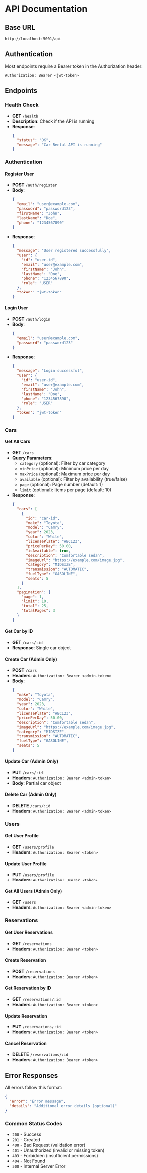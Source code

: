 # API Documentation

## Base URL
```
http://localhost:5001/api
```

## Authentication
Most endpoints require a Bearer token in the Authorization header:
```
Authorization: Bearer <jwt-token>
```

## Endpoints

### Health Check
- **GET** `/health`
- **Description**: Check if the API is running
- **Response**: 
  ```json
  {
    "status": "OK",
    "message": "Car Rental API is running"
  }
  ```

### Authentication

#### Register User
- **POST** `/auth/register`
- **Body**:
  ```json
  {
    "email": "user@example.com",
    "password": "password123",
    "firstName": "John",
    "lastName": "Doe",
    "phone": "1234567890"
  }
  ```
- **Response**:
  ```json
  {
    "message": "User registered successfully",
    "user": {
      "id": "user-id",
      "email": "user@example.com",
      "firstName": "John",
      "lastName": "Doe",
      "phone": "1234567890",
      "role": "USER"
    },
    "token": "jwt-token"
  }
  ```

#### Login User
- **POST** `/auth/login`
- **Body**:
  ```json
  {
    "email": "user@example.com",
    "password": "password123"
  }
  ```
- **Response**:
  ```json
  {
    "message": "Login successful",
    "user": {
      "id": "user-id",
      "email": "user@example.com",
      "firstName": "John",
      "lastName": "Doe",
      "phone": "1234567890",
      "role": "USER"
    },
    "token": "jwt-token"
  }
  ```

### Cars

#### Get All Cars
- **GET** `/cars`
- **Query Parameters**:
  - `category` (optional): Filter by car category
  - `minPrice` (optional): Minimum price per day
  - `maxPrice` (optional): Maximum price per day
  - `available` (optional): Filter by availability (true/false)
  - `page` (optional): Page number (default: 1)
  - `limit` (optional): Items per page (default: 10)
- **Response**:
  ```json
  {
    "cars": [
      {
        "id": "car-id",
        "make": "Toyota",
        "model": "Camry",
        "year": 2023,
        "color": "White",
        "licensePlate": "ABC123",
        "pricePerDay": 50.00,
        "isAvailable": true,
        "description": "Comfortable sedan",
        "imageUrl": "https://example.com/image.jpg",
        "category": "MIDSIZE",
        "transmission": "AUTOMATIC",
        "fuelType": "GASOLINE",
        "seats": 5
      }
    ],
    "pagination": {
      "page": 1,
      "limit": 10,
      "total": 25,
      "totalPages": 3
    }
  }
  ```

#### Get Car by ID
- **GET** `/cars/:id`
- **Response**: Single car object

#### Create Car (Admin Only)
- **POST** `/cars`
- **Headers**: `Authorization: Bearer <admin-token>`
- **Body**:
  ```json
  {
    "make": "Toyota",
    "model": "Camry",
    "year": 2023,
    "color": "White",
    "licensePlate": "ABC123",
    "pricePerDay": 50.00,
    "description": "Comfortable sedan",
    "imageUrl": "https://example.com/image.jpg",
    "category": "MIDSIZE",
    "transmission": "AUTOMATIC",
    "fuelType": "GASOLINE",
    "seats": 5
  }
  ```

#### Update Car (Admin Only)
- **PUT** `/cars/:id`
- **Headers**: `Authorization: Bearer <admin-token>`
- **Body**: Partial car object

#### Delete Car (Admin Only)
- **DELETE** `/cars/:id`
- **Headers**: `Authorization: Bearer <admin-token>`

### Users

#### Get User Profile
- **GET** `/users/profile`
- **Headers**: `Authorization: Bearer <token>`

#### Update User Profile
- **PUT** `/users/profile`
- **Headers**: `Authorization: Bearer <token>`

#### Get All Users (Admin Only)
- **GET** `/users`
- **Headers**: `Authorization: Bearer <admin-token>`

### Reservations

#### Get User Reservations
- **GET** `/reservations`
- **Headers**: `Authorization: Bearer <token>`

#### Create Reservation
- **POST** `/reservations`
- **Headers**: `Authorization: Bearer <token>`

#### Get Reservation by ID
- **GET** `/reservations/:id`
- **Headers**: `Authorization: Bearer <token>`

#### Update Reservation
- **PUT** `/reservations/:id`
- **Headers**: `Authorization: Bearer <token>`

#### Cancel Reservation
- **DELETE** `/reservations/:id`
- **Headers**: `Authorization: Bearer <token>`

## Error Responses

All errors follow this format:
```json
{
  "error": "Error message",
  "details": "Additional error details (optional)"
}
```

### Common Status Codes
- `200` - Success
- `201` - Created
- `400` - Bad Request (validation error)
- `401` - Unauthorized (invalid or missing token)
- `403` - Forbidden (insufficient permissions)
- `404` - Not Found
- `500` - Internal Server Error
